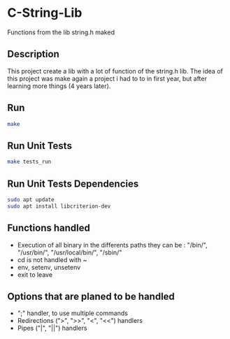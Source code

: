 # C-String-Lib
Functions from the lib string.h maked

## Description
This project create a lib with a lot of function of the string.h lib.
The idea of this project was make again a project i had to to in first year, but after learning more things (4 years later).

## Run
```bash
make
```

## Run Unit Tests
```bash
make tests_run
```

## Run Unit Tests Dependencies
```bash
sudo apt update
sudo apt install libcriterion-dev
```

## Functions handled
- Execution of all binary in the differents paths they can be : "/bin/", "/usr/bin/", "/usr/local/bin/", "/sbin/"
- cd is not handled with ~
- env, setenv, unsetenv
- exit to leave

## Options that are planed to be handled
- ";" handler, to use multiple commands
- Redirections (">", ">>", "<", "<<") handlers
- Pipes ("|", "||") handlers